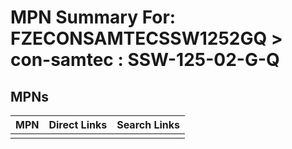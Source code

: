 



# MPN Summary For: FZECONSAMTECSSW1252GQ > con-samtec : SSW-125-02-G-Q

## MPNs
  

|MPN|Direct Links|Search Links|
| :--- | :--- | :--- |
||||
